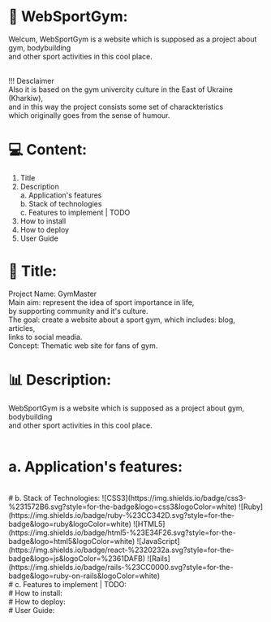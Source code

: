 # 💪 WebSportGym:
Welcum, WebSportGym is a website which is supposed as a project about gym, bodybuilding <br/>
and other sport activities in this cool place.<br/><br/>

 <t/>!!! Desclaimer<br/>
Also it is based on the gym univercity culture in the East of Ukraine (Kharkiw), <br/>
and in this way the project consists some set of charackteristics <br/>which
originally goes from the sense of humour.

# 💻  Content:
1. Title<br/>
2. Description<br/>
   <t/>a. Application's features<br/>
   <t/>b. Stack of technologies<br/>
   <t/>c. Features to implement | TODO<br/>
3. How to install<br/>
4. How to deploy<br/>
5. User Guide<br/>

# 📖 Title:
Project Name: GymMaster<br/>
Main aim: represent the idea of sport importance in life,<br/>
          <t/>by supporting community and it's culture.<br/>
The goal: create a website about a sport gym, which includes:
         <t/> blog,<br/>
           <t/>articles, <br/>
           <t/>links to social meadia.<br/>
Concept: Thematic web site for fans of gym.<br/>

# 📊 Description:
WebSportGym is a website which is supposed as a project about gym, bodybuilding <br/>
and other sport activities in this cool place.<br/><br/>
# a. Application's features:
<br/>
# b. Stack of Technologies:
![CSS3](https://img.shields.io/badge/css3-%231572B6.svg?style=for-the-badge&logo=css3&logoColor=white) 
![Ruby](https://img.shields.io/badge/ruby-%23CC342D.svg?style=for-the-badge&logo=ruby&logoColor=white)
![HTML5](https://img.shields.io/badge/html5-%23E34F26.svg?style=for-the-badge&logo=html5&logoColor=white) 
![JavaScript](https://img.shields.io/badge/react-%2320232a.svg?style=for-the-badge&logo=js&logoColor=%2361DAFB) 
![Rails](https://img.shields.io/badge/rails-%23CC0000.svg?style=for-the-badge&logo=ruby-on-rails&logoColor=white) 
<br/>
# c. Features to implement | TODO:
<br/>
#  How to install:
<br/>
# How to deploy:
<br/>
# User Guide:
<br/>
